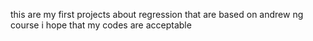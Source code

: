 this are my first projects about regression that are based on andrew ng course i hope that my codes are acceptable
